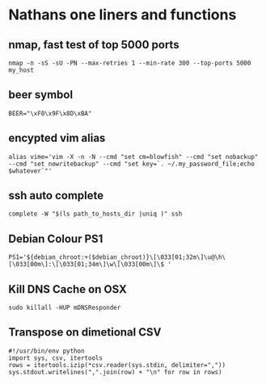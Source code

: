 # Nathans one liners and functions

## nmap, fast test of top 5000 ports

    nmap -n -sS -sU -PN --max-retries 1 --min-rate 300 --top-ports 5000 my_host
## beer symbol

    BEER="\xF0\x9F\x8D\xBA"

## encypted vim alias

    alias vime='vim -X -n -N --cmd "set cm=blowfish" --cmd "set nobackup" --cmd "set nowritebackup" --cmd "set key=`. ~/.my_password_file;echo $whatever`"'    

## ssh auto complete

    complete -W "$(ls path_to_hosts_dir |uniq )" ssh

## Debian Colour PS1

    PS1='${debian_chroot:+($debian_chroot)}\[\033[01;32m\]\u@\h\[\033[00m\]:\[\033[01;34m\]\w\[\033[00m\]\$ '

## Kill DNS Cache on OSX

    sudo killall -HUP mDNSResponder

## Transpose on dimetional CSV

    #!/usr/bin/env python
    import sys, csv, itertools
    rows = itertools.izip(*csv.reader(sys.stdin, delimiter=","))
    sys.stdout.writelines(",".join(row) + "\n" for row in rows)
